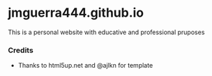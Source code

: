 # jmguerra444.github.io

This is a personal website with educative and professional pruposes

### Credits

* Thanks to html5up.net and @ajlkn for template
